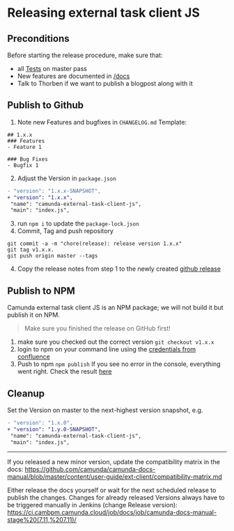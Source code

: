 # Releasing external task client JS

## Preconditions
Before starting the release procedure, make sure that:
 - all [Tests](https://travis-ci.org/camunda/camunda-external-task-client-js/branches) on master pass
 - New features are documented in [/docs](https://github.com/camunda/camunda-external-task-client-js/tree/master/docs)
 - Talk to Thorben if we want to publish a blogpost along with it

## Publish to Github
1. Note new Features and bugfixes in `CHANGELOG.md`
Template:
```
## 1.x.x
### Features
- Feature 1

### Bug Fixes
- Bugfix 1
```

2. Adjust the Version in `package.json`
```diff
- "version": "1.x.x-SNAPSHOT",
+ "version": "1.x.x",
 "name": "camunda-external-task-client-js",
 "main": "index.js",
```

3. run `npm i` to update the `package-lock.json`
4. Commit, Tag and push repository
 ```
 git commit -a -m "chore(release): release version 1.x.x"
 git tag v1.x.x.
 git push origin master --tags
 ```
4. Copy the release notes from step 1 to the newly created [github release](https://github.com/camunda/camunda-external-task-client-js/releases)

## Publish to NPM
Camunda external task client JS is an NPM package; we will not build it but publish it on NPM.
> Make sure you finished the release on GitHub first!

 1. make sure you checked out the correct version
 `git checkout v1.x.x`
 2. login to npm on your command line using the [credentials from confluence](https://app.camunda.com/confluence/display/camBPM/NPM)
 3. Push to npm
 `npm publish`
 If you see no error in the console, everything went right. Check the result [here](https://www.npmjs.com/package/camunda-external-task-client-js)

## Cleanup
Set the Version on master to the next-highest version snapshot, e.g.
```diff
- "version": "1.x.0",
+ "version": "1.y.0-SNAPSHOT",
 "name": "camunda-external-task-client-js",
 "main": "index.js",
```

---

If you released a new minor version, update the compatibility matrix in the docs: https://github.com/camunda/camunda-docs-manual/blob/master/content/user-guide/ext-client/compatibility-matrix.md

Either release the docs yourself or wait for the next scheduled release to publish the changes. Changes for already released Versions always have to be triggered manually in Jenkins (change Release version): https://ci.cambpm.camunda.cloud/job/docs/job/camunda-docs-manual-stage%20(7.11,%207.11)/